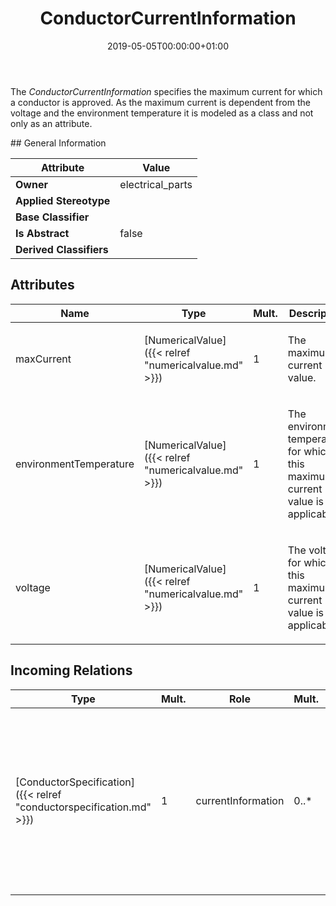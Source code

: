 ﻿---
title: ConductorCurrentInformation
toc: false
type: specs
date: "2019-05-05T00:00:00+01:00"
draft: false
menu_name: vec120

# Prev/next pager order (if `docs_section_pager` enabled in `params.toml`)
weight: 
---
<html>   <head>     </head>   <body>     <p> The <i>ConductorCurrentInformation</i> specifies the maximum current for which a conductor is approved. As the maximum current is dependent from the voltage and the environment temperature it is modeled as a class and not only as an attribute.      </p>    </body> </html> 
## General Information

| Attribute               | Value |
|-------------------------|-------|
| **Owner**               | electrical_parts |
| **Applied Stereotype**  |   |
| **Base Classifier**     |   |
| **Is Abstract**         | false |
| **Derived Classifiers** |   |


## Attributes
|  Name  |  Type  |  Mult.  |  Description  |  Owning Classifier  |
|--------|--------|---------|---------------|--------------|
|maxCurrent | [NumericalValue]({{< relref "numericalvalue.md" >}}) | 1 | <html><body><p>The maximum current value.  </p></body></html> | [ConductorCurrentInformation]({{< relref "conductorcurrentinformation.md" >}}) |
|environmentTemperature | [NumericalValue]({{< relref "numericalvalue.md" >}}) | 1 | <html><body><p>The environment temperature for which this maximum current value is applicable.  </p></body></html> | [ConductorCurrentInformation]({{< relref "conductorcurrentinformation.md" >}}) |
|voltage | [NumericalValue]({{< relref "numericalvalue.md" >}}) | 1 | <html>   <head>     </head>   <body>     <p> The voltage for which this maximum current value is applicable.      </p>    </body> </html>  | [ConductorCurrentInformation]({{< relref "conductorcurrentinformation.md" >}}) |

##  Incoming Relations
|    Type  |   Mult.  |   Role    |   Mult.   |   Description  |
|----------|----------|-----------|-----------|----------------|
| [ConductorSpecification]({{< relref "conductorspecification.md" >}}) | 1 | currentInformation | 0..* | <html>   <head>     </head>   <body>     <p> Specifies the current information of the conductor. These are the maximum currents for which the conductor is approved.       </p>    </body> </html>  |
